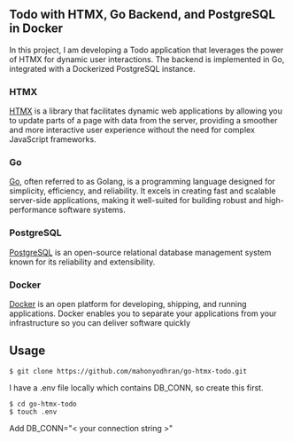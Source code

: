## Todo with HTMX, Go Backend, and PostgreSQL in Docker

In this project, I am developing a Todo application that leverages the power of HTMX for dynamic user interactions. The backend is implemented in Go, integrated with a Dockerized PostgreSQL instance.

### HTMX

[HTMX](https://htmx.org/) is a library that facilitates dynamic web applications by allowing you to update parts of a page with data from the server, providing a smoother and more interactive user experience without the need for complex JavaScript frameworks.

### Go

[Go](https://golang.org/), often referred to as Golang, is a programming language designed for simplicity, efficiency, and reliability. It excels in creating fast and scalable server-side applications, making it well-suited for building robust and high-performance software systems.

### PostgreSQL

[PostgreSQL](https://www.postgresql.org/) is an open-source relational database management system known for its reliability and extensibility.

### Docker

[Docker](https://www.docker.com/) is an open platform for developing, shipping, and running applications. Docker enables you to separate your applications from your infrastructure so you can deliver software quickly

## Usage

```console
$ git clone https://github.com/mahonyodhran/go-htmx-todo.git
```

I have a .env file locally which contains DB_CONN, so create this first.

```console
$ cd go-htmx-todo
$ touch .env
```
Add DB_CONN="< your connection string >"

